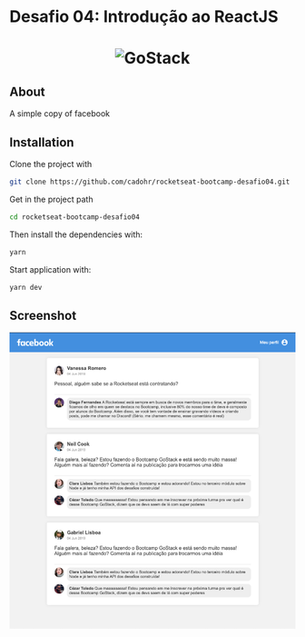 # Desafio 04: Introdução ao ReactJS

<h1 align="center">
    <img alt="GoStack" src="https://rocketseat-cdn.s3-sa-east-1.amazonaws.com/bootcamp-header.png" width="200px" />
</h1>

## About

A simple copy of facebook

## Installation

Clone the project with

```sh
git clone https://github.com/cadohr/rocketseat-bootcamp-desafio04.git
```

Get in the project path

```sh
cd rocketseat-bootcamp-desafio04
```

Then install the dependencies with:

```sh
yarn
```

Start application with:

```sh
yarn dev
```

## Screenshot

<img alt="Screenshot" src=".github/screenshot.png" />
